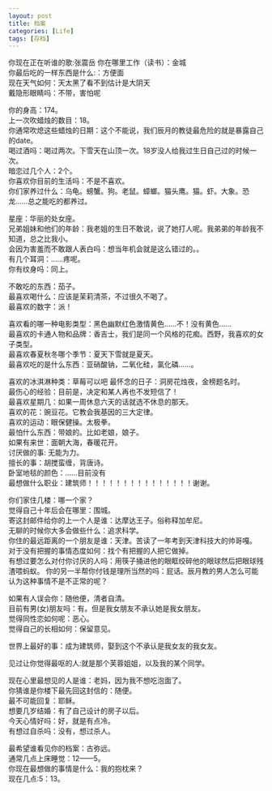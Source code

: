 ```yaml
---
layout: post
title: 档案
categories: [Life]
tags: [存档]
---
```

    
你现在正在听谁的歌:张震岳
你在哪里工作（读书）：金城  
你最后吃的一样东西是什么:：方便面  
现在天气如何：天太黑了看不到估计是大阴天   
戴隐形眼睛吗：不带，害怕呢   

你的身高：174。   
上一次吹蜡烛的数目：18。   
你通常吹熄这些蜡烛的日期：这个不能说，我们辰月的教徒最危险的就是暴露自己的date。   
喝过酒吗：喝过两次。下雪天在山顶一次。18岁没人给我过生日自己过的时候一次。   
暗恋过几个人：2个。   
你喜欢你目前的生活吗：不是不喜欢。   
你们家养过什么：乌龟。螃蟹。狗。老鼠。蟑螂。猫头鹰。猫。虾。大象。恐龙……总之能吃的都养过。   

星座：华丽的处女座。  
兄弟姐妹和他们的年龄：我老姐的生日不敢说，说了她打人呢。我弟弟的年龄我不知道，总之比我小。   
会因为害羞而不敢跟人表白吗：想当年机会就是这么错过的。。   
有几个耳洞：……疼呢。   
你有纹身吗：同上。   

不敢吃的东西：茄子。   
最喜欢喝什么：应该是茉莉清茶，不过很久不喝了。   
最喜欢的数字：派！   

喜欢看的哪一种电影类型：黑色幽默红色激情黄色……不！没有黄色……   
最喜欢的卡通人物和品牌：香吉士，我们是同一个风格的花痴。西野，我喜欢的女子类型。   
最喜欢春夏秋冬哪个季节：夏天下雪就是夏天。   
最喜欢吃的是什么东西：亚硝酸钠，二氧化硅，氯化磷……。   

喜欢的冰淇淋种类：草莓可以吧
最怀念的日子：洞房花烛夜，金榜题名时。   
最伤心的经验：目前是，决定和某人再也不发短信了！   
最喜欢星期几：如果一周休息六天的话就选不休息的那天。   
喜欢的花：豌豆花。它教会我基因的三大定律。   
喜欢的运动：眼保健操。太极拳。   
最怕什么东西：带娘的。比如老娘，娘子。   
如果有来世：面朝大海，春暖花开。   
讨厌做的事: 无能为力。  
擅长的事：胡搅蛮缠，背唐诗。   
卧室地毯的颜色：……目前没有   
最想做什么职业：建筑师！！！！！！！！！！！！！！！谢谢。   

你们家住几楼：哪一个家？   
觉得自己十年后会在哪里：围城。   
寄这封邮件给你的上一个人是谁：达摩达王子。俗称释加牟尼。   
无聊的时候你大多会做些什么：追求科学。   
你住的最远距离的一个朋友是谁：天津。苦读了一年考到天津科技大的帅哥嘎。
对于没有把握的事情态度如何：找个有把握的人把它做掉。   
有想过要怎么对付你讨厌的人吗：用筷子捅进他的眼眶绞碎他的眼球然后把眼球残渣喂蚂蚁。
你的另一半帮你付钱是理所当然的吗：屁话。辰月教的男人怎么可能认为这种事情不是不正常的呢？

如果有人误会你：随他便，清者自清。   
目前有男(女)朋友吗：有。但是我女朋友不承认她是我女朋友。   
觉得同性恋如何呢：恶心。   
觉得自己的长相如何：保留意见。   

世界上最好的事：成为建筑师，娶到这个不承认是我女友的我女友。   

见过让你觉得最呕的人:就是那个芙蓉姐姐，以及我的某个同学。

现在心里最想见的人是谁：老妈，因为我不想吃泡面了。   
你猜谁是你楼下最先回这封信的：随便。   
最不可能回复：耶稣。   
想要几岁结婚：有了自己设计的房子以后。   
今天心情好吗：好，就是有点冷。   
有想过自杀吗：没有，想过杀人。   

最希望谁看见你的档案：古弥远。  
通常几点上床睡觉：12——5。   
你现在最想做的事情是什么：我的抱枕来？   
现在几点:5：13。